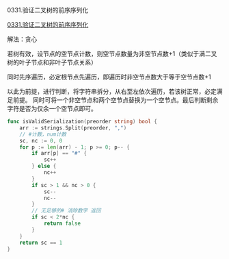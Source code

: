 0331.验证二叉树的前序序列化

[0331.验证二叉树的前序序列化](https://leetcode.cn/problems/verify-preorder-serialization-of-a-binary-tree/)



解法：贪心

若树有效，设节点的空节点计数，则空节点数量为非空节点数+1（类似于满二叉树的叶子节点和非叶子节点关系）

同时先序遍历，必定根节点先遍历，即遍历时非空节点数大于等于空节点数+1

以此为前提，进行判断，将字符串拆分，从右至左依次遍历，若该树正常，必定满足前提。 同时可将一个非空节点和两个空节点替换为一个空节点。最后判断剩余字符是否为仅余一个空节点即可。

```go
func isValidSerialization(preorder string) bool {
    arr := strings.Split(preorder, ",")
    // #计数，num计数
    sc, nc := 0, 0
    for p := len(arr) - 1; p >= 0; p-- {
        if arr[p] == "#" {
            sc++
        } else {
            nc++
        }
        if sc > 1 && nc > 0 {
            sc--
            nc--
        }
        // 无足够的# 消除数字 返回
        if sc < 2*nc {
            return false
        }
    }
    return sc == 1
}
```


